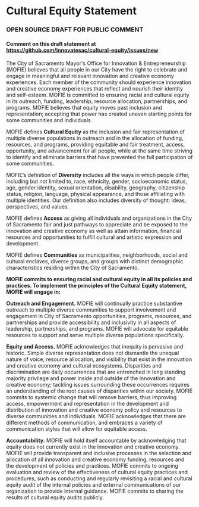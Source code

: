 # Cultural Equity Statement

### OPEN SOURCE DRAFT FOR PUBLIC COMMENT

#### Comment on this draft statement at https://github.com/innovatesac/cultural-equity/issues/new 

The City of Sacramento Mayor's Office for Innovation & Entrepreneurship (MOFIE) believes that all people in our City have the right to celebrate and engage in meaningful and relevant innovation and creative economy experiences. Each member of the community should experience innovation and creative economy experiences that reflect and nourish their identity and self-esteem. MOFIE is committed to ensuring racial and cultural equity in its outreach, funding, leadership, resource allocation, partnerships, and programs. MOFIE believes that equity moves past inclusion and representation; accepting that power has created uneven starting points for some communities and individuals.

MOFIE defines **Cultural Equity** as the inclusion and fair representation of multiple diverse populations in outreach and in the allocation of funding, resources, and programs, providing equitable and fair treatment, access, opportunity, and advancement for all people, while at the same time striving to identify and eliminate barriers that have prevented the full participation of some communities.

MOFIE’s definition of **Diversity** includes all the ways in which people differ, including but not limited to, race, ethnicity, gender, socioeconomic status, age, gender identity, sexual orientation, disability, geography, citizenship status, religion, language, physical appearance, and those affiliating with multiple identities. Our definition also includes diversity of thought: ideas, perspectives, and values.

MOFIE defines **Access** as giving all individuals and organizations in the City of Sacramento fair and just pathways to appreciate and be exposed to the innovation and creative economy as well as attain information, financial resources and opportunities to fulfill cultural and artistic expression and development.

MOFIE defines **Communities** as municipalities, neighborhoods, social and cultural enclaves, diverse groups, and groups with distinct demographic characteristics residing within the City of Sacramento.

**MOFIE commits to ensuring racial and cultural equity in all its policies and practices. To implement the principles of the Cultural Equity statement, MOFIE will engage in:**

**Outreach and Engagement.** MOFIE will continually practice substantive outreach to multiple diverse communities to support involvement and engagement in City of Sacramento opportunities, programs, resources, and partnerships and provide accessibility and inclusivity in all aspects of leadership, partnerships, and programs. MOFIE will advocate for equitable resources to support and serve multiple diverse populations specifically.

**Equity and Access.** MOFIE acknowledges that inequity is pervasive and historic. Simple diverse representation does not dismantle the unequal nature of voice, resource allocation, and visibility that exist in the innovation and creative economy and cultural ecosystems. Disparities and discrimination are daily occurrences that are entrenched in long standing majority privilege and power inside and outside of the innovation and creative economy; tackling issues surrounding these occurrences requires an understanding of the root causes of disparities within our society. MOFIE commits to systemic change that will remove barriers, thus improving access, empowerment and representation in the development and distribution of innovation and creative economy policy and resources to diverse communities and individuals. MOFIE acknowledges that there are different methods of communication, and embraces a variety of communication styles that will allow for equitable access.

**Accountability.** MOFIE will hold itself accountable by acknowledging that equity does not currently exist in the innovation and creative economy. MOFIE will provide transparent and inclusive processes in the selection and allocation of all innovation and creative economy funding, resources and the development of policies and practices. MOFIE commits to ongoing evaluation and review of the effectiveness of cultural equity practices and procedures, such as conducting and regularly revisiting a racial and cultural equity audit of the internal policies and external communications of our organization to provide internal guidance. MOFIE commits to sharing the results of cultural equity audits publicly.

